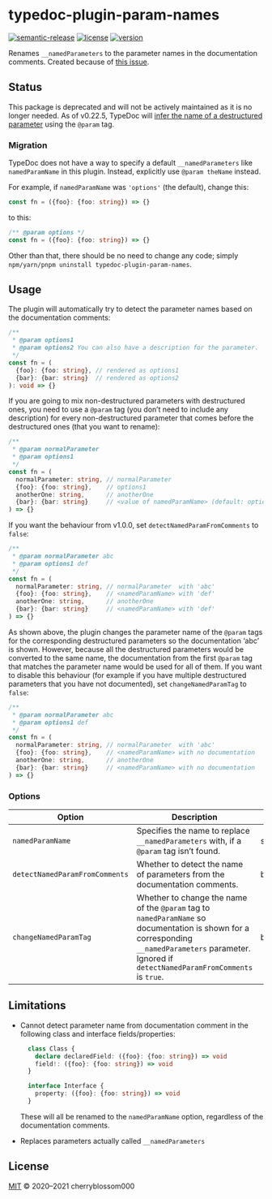 # typedoc-plugin-param-names

<!-- markdownlint-disable MD013 -->
[![semantic-release](https://img.shields.io/badge/%20%20%F0%9F%93%A6%F0%9F%9A%80-semantic--release-e10079.svg)](https://github.com/semantic-release/semantic-release)
[![license](https://badgen.net/github/license/cherryblossom000/typedoc-plugin-param-names)](https://github.com/cherryblossom000/typedoc-plugin-param-names/blob/master/LICENSE)
[![version](https://badgen.net/npm/v/typedoc-plugin-param-names)](https://www.npmjs.com/package/typedoc-plugin-param-names)
<!-- markdownlint-enable MD013 -->

Renames `__namedParameters` to the parameter names in the documentation
comments. Created because of
[this issue](https://github.com/TypeStrong/typedoc/issues/1321).

## Status

This package is deprecated and will not be actively maintained as it is no
longer needed. As of v0.22.5, TypeDoc will [infer the name of a destructured
parameter](https://github.com/TypeStrong/typedoc/pull/1704) using the `@param`
tag.

### Migration

TypeDoc does not have a way to specify a default `__namedParameters` like
`namedParamName` in this plugin. Instead, explicitly use `@param theName`
instead.

For example, if `namedParamName` was `'options'` (the default), change this:

```ts
const fn = ({foo}: {foo: string}) => {}
```

to this:

```ts
/** @param options */
const fn = ({foo}: {foo: string}) => {}
```

Other than that, there should be no need to change any code; simply
`npm/yarn/pnpm uninstall typedoc-plugin-param-names`.

## Usage

The plugin will automatically try to detect the parameter names based on the
documentation comments:

```ts
/**
 * @param options1
 * @param options2 You can also have a description for the parameter.
 */
const fn = (
  {foo}: {foo: string}, // rendered as options1
  {bar}: {bar: string}  // rendered as options2
): void => {}
```

If you are going to mix non-destructured parameters with destructured ones, you
need to use a `@param` tag (you don’t need to include any description) for every
non-destructured parameter that comes before the destructured ones (that you
want to rename):

<!-- markdownlint-disable MD013 -->
```ts
/**
 * @param normalParameter
 * @param options1
 */
const fn = (
  normalParameter: string, // normalParameter
  {foo}: {foo: string},    // options1
  anotherOne: string,      // anotherOne
  {bar}: {bar: string}     // <value of namedParamName> (default: options)
) => {}
```
<!-- markdownlint-enable MD013 -->

If you want the behaviour from v1.0.0, set `detectNamedParamFromComments` to
`false`:

```ts
/**
 * @param normalParameter abc
 * @param options1 def
 */
const fn = (
  normalParameter: string, // normalParameter  with 'abc'
  {foo}: {foo: string},    // <namedParamName> with 'def'
  anotherOne: string,      // anotherOne
  {bar}: {bar: string}     // <namedParamName> with 'def'
) => {}
```

As shown above, the plugin changes the parameter name of the `@param` tags for
the corresponding destructured parameters so the documentation ‘abc’ is shown.
However, because all the destructured parameters would be converted to the same
name, the documentation from the first `@param` tag that matches the parameter
name would be used for all of them. If you want to disable this behaviour (for
example if you have multiple destructured parameters that you have not
documented), set `changeNamedParamTag` to `false`:

```ts
/**
 * @param normalParameter abc
 * @param options1 def
 */
const fn = (
  normalParameter: string, // normalParameter  with 'abc'
  {foo}: {foo: string},    // <namedParamName> with no documentation
  anotherOne: string,      // anotherOne
  {bar}: {bar: string}     // <namedParamName> with no documentation
) => {}
```

### Options

<!-- markdownlint-disable MD013 -->
| Option                         | Description                                                                                                                                                                                          | Type    | Default     |
| -----------------------------  | ---------------------------------------------------------------------------------------------------------------------------------------------------------------------------------------------------- | ------- | ----------- |
| `namedParamName`               | Specifies the name to replace `__namedParameters` with, if a `@param` tag isn’t found.                                                                                                               | string  | `'options'` |
| `detectNamedParamFromComments` | Whether to detect the name of parameters from the documentation comments.                                                                                                                            | boolean | `true`      |
| `changeNamedParamTag`          | Whether to change the name of the `@param` tag to `namedParamName` so documentation is shown for a corresponding `__namedParameters` parameter. Ignored if `detectNamedParamFromComments` is `true`. | boolean | `true`      |
<!-- markdownlint-enable MD013 -->

## Limitations

- Cannot detect parameter name from documentation comment in the following class
  and interface fields/properties:

  ```ts
    class Class {
      declare declaredField: ({foo}: {foo: string}) => void
      field!: ({foo}: {foo: string}) => void
    }

    interface Interface {
      property: ({foo}: {foo: string}) => void
    }
    ```

  These will all be renamed to the `namedParamName` option, regardless of the
  documentation comments.

- Replaces parameters actually called `__namedParameters`

## License

[MIT](LICENSE) © 2020–2021 cherryblossom000
